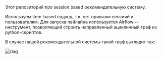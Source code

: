 Этот репозиторий про session based рекомендательную систему.

Используем item-based подход, т.к. нет привязки сессиий к пользователям.
Для запуска пайлайна используется Airflow -- инструмент, позволяющий строить направленный ацикличный граф из python-скриптов.

В случае нашей рекомендательной системы такой граф выглядит так:

![dag](docs/dag.png)